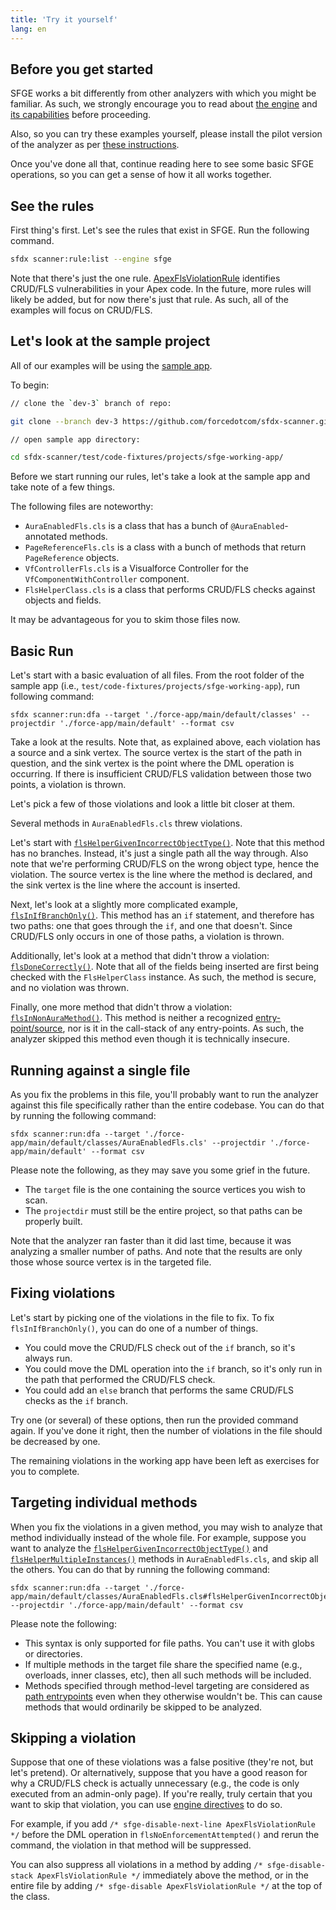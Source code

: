 ```yaml
---
title: 'Try it yourself'
lang: en
---
```



## Before you get started
SFGE works a bit differently from other analyzers with which you might be familiar. As such, we strongly encourage you
to read about [the engine](./en/v3.x/salesforce-graph-engine/introduction) and [its capabilities](./en/v3.x/salesforce-graph-engine/working-with-sfge) before proceeding.

Also, so you can try these examples yourself, please install the pilot version of the analyzer as per [these instructions](./en/v3.x/getting-started/install).

Once you've done all that, continue reading here to see some basic SFGE operations, so you can get a sense of how it all works together.

## See the rules
First thing's first. Let's see the rules that exist in SFGE. Run the following command.

```bash
sfdx scanner:rule:list --engine sfge
```

Note that there's just the one rule. [ApexFlsViolationRule](./en/v3.x/salesforce-graph-engine/rules/#apexflsviolationrule)
identifies CRUD/FLS vulnerabilities in your Apex code. In the future, more rules will likely be added, but for now there's
just that rule. As such, all of the examples will focus on CRUD/FLS.

## Let's look at the sample project
All of our examples will be using the [sample app](https://github.com/forcedotcom/sfdx-scanner/tree/dev-3/test/code-fixtures/projects/sfge-working-app/force-app/main/default).

To begin:

```bash
// clone the `dev-3` branch of repo:

git clone --branch dev-3 https://github.com/forcedotcom/sfdx-scanner.git

```

```bash
// open sample app directory:

cd sfdx-scanner/test/code-fixtures/projects/sfge-working-app/
```


Before we start running our rules, let's take a look at the sample app and take note of a few things.

The following files are noteworthy:
- `AuraEnabledFls.cls` is a class that has a bunch of `@AuraEnabled`-annotated methods.
- `PageReferenceFls.cls` is a class with a bunch of methods that return `PageReference` objects.
- `VfControllerFls.cls` is a Visualforce Controller for the `VfComponentWithController` component.
- `FlsHelperClass.cls` is a class that performs CRUD/FLS checks against objects and fields.

It may be advantageous for you to skim those files now.

## Basic Run
Let's start with a basic evaluation of all files. From the root folder of the sample app (i.e., `test/code-fixtures/projects/sfge-working-app`),
run following command:
```
sfdx scanner:run:dfa --target './force-app/main/default/classes' --projectdir './force-app/main/default' --format csv
```

Take a look at the results. Note that, as explained above, each violation has a source and a sink vertex. The source vertex
is the start of the path in question, and the sink vertex is the point where the DML operation is occurring. If there is
insufficient CRUD/FLS validation between those two points, a violation is thrown.

Let's pick a few of those violations and look a little bit closer at them.

Several methods in `AuraEnabledFls.cls` threw violations.

Let's start with [`flsHelperGivenIncorrectObjectType()`](https://github.com/forcedotcom/sfdx-scanner/blob/dev-3/test/code-fixtures/projects/sfge-working-app/force-app/main/default/classes/AuraEnabledFls.cls#L4).
Note that this method has no branches. Instead, it's just a single path all the way through. Also note that we're performing
CRUD/FLS on the wrong object type, hence the violation. The source vertex is the line where the method is declared, and
the sink vertex is the line where the account is inserted.

Next, let's look at a slightly more complicated example, [`flsInIfBranchOnly()`](https://github.com/forcedotcom/sfdx-scanner/blob/dev-3/test/code-fixtures/projects/sfge-working-app/force-app/main/default/classes/AuraEnabledFls.cls#L60).
This method has an `if` statement, and therefore has two paths: one that goes through the `if`, and one that doesn't. Since
CRUD/FLS only occurs in one of those paths, a violation is thrown.

Additionally, let's look at a method that didn't throw a violation: [`flsDoneCorrectly()`](https://github.com/forcedotcom/sfdx-scanner/blob/dev-3/test/code-fixtures/projects/sfge-working-app/force-app/main/default/classes/AuraEnabledFls.cls#L76).
Note that all of the fields being inserted are first being checked with the `FlsHelperClass` instance. As such, the method
is secure, and no violation was thrown.

Finally, one more method that didn't throw a violation: [`flsInNonAuraMethod()`](https://github.com/forcedotcom/sfdx-scanner/blob/dev-3/test/code-fixtures/projects/sfge-working-app/force-app/main/default/classes/AuraEnabledFls.cls#L91).
This method is neither a recognized [entry-point/source](./en/v3.x/salesforce-graph-engine/rules/#apexflsviolationrule), nor is it in the call-stack of any entry-points. As such, the analyzer skipped this method even though it is technically insecure.

## Running against a single file
As you fix the problems in this file, you'll probably want to run the analyzer against this file specifically rather than
the entire codebase. You can do that by running the following command:
```
sfdx scanner:run:dfa --target './force-app/main/default/classes/AuraEnabledFls.cls' --projectdir './force-app/main/default' --format csv
```
Please note the following, as they may save you some grief in the future.
- The `target` file is the one containing the source vertices you wish to scan.
- The `projectdir` must still be the entire project, so that paths can be properly built.

Note that the analyzer ran faster than it did last time, because it was analyzing a smaller number of paths. And note that
the results are only those whose source vertex is in the targeted file.

## Fixing violations
Let's start by picking one of the violations in the file to fix. To fix `flsInIfBranchOnly()`, you can do one of a number
of things.
- You could move the CRUD/FLS check out of the `if` branch, so it's always run.
- You could move the DML operation into the `if` branch, so it's only run in the path that performed the CRUD/FLS check.
- You could add an `else` branch that performs the same CRUD/FLS checks as the `if` branch.

Try one (or several) of these options, then run the provided command again. If you've done it right, then the number of
violations in the file should be decreased by one.

The remaining violations in the working app have been left as exercises for you to complete.

## Targeting individual methods
When you fix the violations in a given method, you may wish to analyze that method individually instead of the whole file.
For example, suppose you want to analyze the [`flsHelperGivenIncorrectObjectType()`](https://github.com/forcedotcom/sfdx-scanner/blob/dev-3/test/code-fixtures/projects/sfge-working-app/force-app/main/default/classes/AuraEnabledFls.cls#L4)
and [`flsHelperMultipleInstances()`](https://github.com/forcedotcom/sfdx-scanner/blob/dev-3/test/code-fixtures/projects/sfge-working-app/force-app/main/default/classes/AuraEnabledFls.cls#L21)
methods in `AuraEnabledFls.cls`, and skip all the others. You can do that by running the following command:
```
sfdx scanner:run:dfa --target './force-app/main/default/classes/AuraEnabledFls.cls#flsHelperGivenIncorrectObjectType;flsHelperMultipleInstances' --projectdir './force-app/main/default' --format csv
```
Please note the following:
- This syntax is only supported for file paths. You can't use it with globs or directories.
- If multiple methods in the target file share the specified name (e.g., overloads, inner classes, etc), then all such methods will be included.
- Methods specified through method-level targeting are considered as [path entrypoints](./en/v3.x/salesforce-graph-engine/rules/#apexflsviolationrule)
even when they otherwise wouldn't be. This can cause methods that would ordinarily be skipped to be analyzed.

## Skipping a violation
Suppose that one of these violations was a false positive (they're not, but let's pretend). Or alternatively, suppose that
you have a good reason for why a CRUD/FLS check is actually unnecessary (e.g., the code is only executed from an admin-only page).
If you're really, truly certain that you want to skip that violation, you can use [engine directives](./en/v3.x/salesforce-graph-engine/working-with-sfge/#add-engine-directives) to do so.

For example, if you add `/* sfge-disable-next-line ApexFlsViolationRule */` before the DML operation in `flsNoEnforcementAttempted()`
and rerun the command, the violation in that method will be suppressed.

You can also suppress all violations in a method by adding `/* sfge-disable-stack ApexFlsViolationRule */` immediately above the method,
or in the entire file by adding `/* sfge-disable ApexFlsViolationRule */` at the top of the class.
